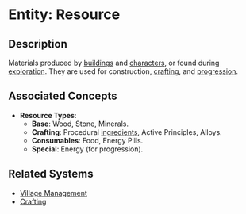 # Entity: Resource

## Description
Materials produced by [buildings](../Village/Entities/Building.md) and [characters](../Shared/Entities/Character.md), or found during [exploration](../Systems/Exploration.md). They are used for construction, [crafting](../Systems/Crafting.md), and [progression](../Systems/Progression.md).

## Associated Concepts
- **Resource Types**:
  - **Base**: Wood, Stone, Minerals.
  - **Crafting**: Procedural [ingredients](./Ingredient.md), Active Principles, Alloys.
  - **Consumables**: Food, Energy Pills.
  - **Special**: Energy (for progression).

## Related Systems
- [Village Management](../Systems/VillageManagement.md)
- [Crafting](../Systems/Crafting.md)
